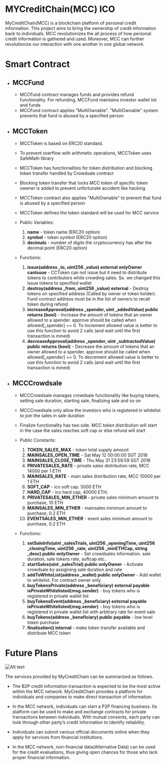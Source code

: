 # MYCreditChain(MCC) ICO

MyCreditChain(MCC) is a blockchain platform of personal credit information. This project aims to bring the ownership of credit information back to individuals. MCC revolutionizes the all process of how personal credit information is gathered and used. Moreover, MCC can further revolutionize our interaction with one another in one global network. 

# Smart Contract

- ## MCCFund

    - MCCFund contract manages funds and provides refund functionality. For refunding, MCCFund maintains investor wallet list and funds
    - MCCFund contract applies "MultiOwnable". "MultiOwnable" system prevents that fund is abused by a specified person

- ## MCCToken
    - MCCToken is based on ERC20 standard.
    - To prevent overflow with arithmetic operations, MCCToken uses SafeMath library
    - MCCToken has functionalities for token distribution and blocking token transfer handled by Crowdsale contract
    - Blocking token transfer that locks MCC token of specific token owener is added to prevent unfortunate accident like hacking
    - MCCToken contract also applies "MultiOwnable" to prevent that fund is abused by a specified person
    - MCCToken defines the token standard will be used for MCC service

    - Public Variables:

        1. **name**     - token name   (ERC20 option)
        2. **symbol**   - token symbol (ERC20 option)
        3. **decimals** - number of digits the cryptocurrency has after the decimal point (ERC20 option)

    - Functions:

        1. **issue(address _to, uint256 _value) external  onlyOwner canIssue** - CCToken can not issue but it need to distribute tokens to contributors while crowding sales. So. we changed this Issue tokens to specified wallet
        2. **destroy(address _from, uint256 _value) external** - Destroy tokens on specified address (Called by owner or token holder). Fund contract address must be in the list of owners to recall token during refund
        3. **increaseApproval(address _spender, uint _addedValue) public returns (bool)** - Increase the amount of tokens that an owner allowed to a spender. approve should be called when allowed[_spender] == 0. To increment allowed value is better to use this function to avoid 2 calls (and wait until the first transaction is mined)
        4. **decreaseApproval(address _spender, uint _subtractedValue) public returns (bool)** - Decrease the amount of tokens that an owner allowed to a spender. approve should be called when allowed[_spender] == 0. To decrement allowed value is better to use this function to avoid 2 calls (and wait until the first transaction is mined)

- ## MCCCrowdsale
    - MCCCrowdsale manages crowdsale functionality like buying tokens, setting sale duration, starting sale, finalizing sale and so on
    - MCCCrowdsale only allow the investors who is registered in whitelist to join the sales in sale duration
    - Finalize functionality has two side. MCC token distribution will start in the case the sales reaches soft cap or else refund will start

    - Public Constants:

        1.  **TOKEN_SALES_MAX**        - token total supply amount
        2.  **MAINSALES_OPEN_TIME**    - Sat May 12 00:00:00 SGT 2018
        3.  **MAINSALES_CLOSE_TIME**   - Thu May 31 23:59:59 SGT 2018
        4.  **PRIVATESALES_RATE**      - private sales distribution rate, MCC 14000 per 1 ETH
        5.  **MAINSALES_RATE**         - main sales distribution rate, MCC 10000 per 1 ETH
        6.  **SOFT_CAP**               - ico soft cap. 5000 ETH
        7. **HARD_CAP**               - ico hard cap, 40000 ETH;
        8. **PRIVATESALES_MIN_ETHER** - private sales minimum amount to purchase, 10 ETH
        9. **MAINSALES_MIN_ETHER**    - mainsales minimum amount to purchase, 0.2 ETH
        10. **EVENTSALES_MIN_ETHER**   - event sales minimum amount to purchase, 0.2 ETH

    - Functions:

        1. **setSaleInfo(uint _salesTrials, uint256 _openingTime, uint256 _closingTime, uint256 _rate, uint256 _minETHCap, string _desc) public onlyOwner** - Set crowdsales information. sale duration, sale tokens rate, softcap etc..
        2. **startSales(uint _salesTrial) public onlyOwner** - Activate crowdsale by assigining sale duration and rate
        3. **addToWhiteList(address _wallet) public onlyOwner** - Add wallet to whitelist. For contract owner only.
        4. **buyTokensPrivate(address _beneficiary) external payable isPrivateWhitelisted(msg.sender)** - buy tokens who is registered in private wallet list
        5. **buyTokensEvent(address _beneficiary) external payable isPrivateWhitelisted(msg.sender)** - buy tokens who is registered in private wallet list with arbitrary rate for event sale
        6. **buyTokens(address _beneficiary) public payable** - low level token purchase
        7. **finalization() internal** - make token transfer available and distribute MCC token

# Future Plans
![Alt text](https://www.mycreditchain.org/images/mcc-eco.png "MCC ECO SYSTEM")

The services provided by MyCreditChain can be summarized as follows.

- The B2P credit information transaction is expected to be the most active within the MCC network. MyCreditChain provides a platform for individuals and companies to make direct transaction of information.

- In the MCC network, individuals can start a P2P financing business. Its platform can be used to make and exchange contracts for private transactions between individuals. With mutual consents, each party can look through other party’s credit information to identify reliability.

- Individuals can submit various official documents online when they apply for services from financial institutions.

- In the MCC network, non-financial data(Alternative Data) can be used for the credit evaluations, thus giving open chances for those who lack proper financial information.